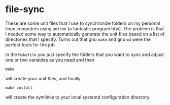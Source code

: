 file-sync
=========

These are some unit files that I use to synchronize folders
on my personal linux computers using `unison` (a fantastic
program btw). The problem is that I needed some way to
automatically generate the unit files based on a list of
directories that I specify. Turns out that gnu `make` and
gnu `m4` were the perfect tools for the job.

In the `Makefile` you just specify the folders that you want
to sync and adjust one or two variables as you need and then
```
make
```
will create your unit files, and finally
```
make install
```
will create the symlinks to your local systemd configuration
directory.
